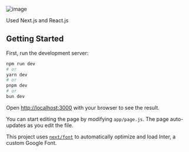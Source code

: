 ![image](https://github.com/JOY2OP/Tic-Tac-Toe/assets/77735525/e086d7b0-4b4c-4162-ab0d-97c26c22b03e)

Used Next.js and React.js

## Getting Started

First, run the development server:

```bash
npm run dev
# or
yarn dev
# or
pnpm dev
# or
bun dev
```

Open [http://localhost:3000](http://localhost:3000) with your browser to see the result.

You can start editing the page by modifying `app/page.js`. The page auto-updates as you edit the file.

This project uses [`next/font`](https://nextjs.org/docs/basic-features/font-optimization) to automatically optimize and load Inter, a custom Google Font.

